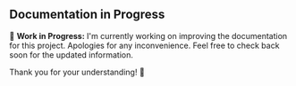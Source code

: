 ## Documentation in Progress

🚧 **Work in Progress:** I'm currently working on improving the documentation for this project. Apologies for any inconvenience. Feel free to check back soon for the updated information.

Thank you for your understanding! 🙏